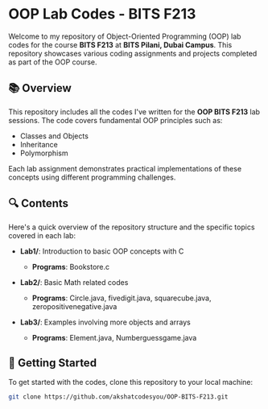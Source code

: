 # OOP Lab Codes - BITS F213

Welcome to my repository of Object-Oriented Programming (OOP) lab codes for the course **BITS F213** at **BITS Pilani, Dubai Campus**. This repository showcases various coding assignments and projects completed as part of the OOP course.

## 📚 Overview

This repository includes all the codes I've written for the **OOP BITS F213** lab sessions. The code covers fundamental OOP principles such as:

- Classes and Objects
- Inheritance
- Polymorphism

Each lab assignment demonstrates practical implementations of these concepts using different programming challenges.

## 🔍 Contents

Here's a quick overview of the repository structure and the specific topics covered in each lab:

- **Lab1/**: Introduction to basic OOP concepts with C
  - **Programs**: Bookstore.c

- **Lab2/**: Basic Math related codes
  - **Programs**: Circle.java, fivedigit.java, squarecube.java, zeropositivenegative.java

- **Lab3/**: Examples involving more objects and arrays
  - **Programs**: Element.java, Numberguessgame.java

## 🚀 Getting Started

To get started with the codes, clone this repository to your local machine:

```bash
git clone https://github.com/akshatcodesyou/OOP-BITS-F213.git
